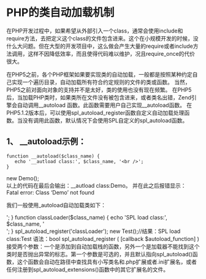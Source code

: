 # PHP的类自动加载机制  

  在PHP开发过程中，如果希望从外部引入一个class，通常会使用include和require方法，去把定义这个class的文件包含进来。这个在小规模开发的时候，没什么大问题。但在大型的开发项目中，这么做会产生大量的require或者include方法调用，这样不因降低效率，而且使得代码难以维护，况且require_once的代价很大。

  在PHP5之前，各个PHP框架如果要实现类的自动加载，一般都是按照某种约定自己实现一个遍历目录，自动加载所有符合约定规则的文件的类或函数。 当然，PHP5之前对面向对象的支持并不是太好，类的使用也没有现在频繁。 在PHP5后，当加载PHP类时，如果类所在文件没有被包含进来，或者类名出错，Zend引擎会自动调用__autoload 函数。此函数需要用户自己实现__autoload函数。 在PHP5.1.2版本后，可以使用spl_autoload_register函数自定义自动加载处理函数。当没有调用此函数，默认情况下会使用SPL自定义的spl_autoload函数。

## 1、 __autoload示例：

    function __autoload($class_name) {  
       echo '__autload class:', $class_name, '<br />';  
    }  
  
new Demo();  
以上的代码在最后会输出：__autload class:Demo。
并在此之后报错显示： Fatal error: Class ‘Demo’ not found

我们一般使用_autoload自动加载类如下：

<?php   
  
　　function __autoload($class_name) {   
　　     require_once ($class_name . “class.php”);   
　　}   
   $memo= new Demo();　　  
我们可以看出_autoload至少要做三件事情，第一件事是根据类名确定类文件名，第二件事是确定类文件所在的磁盘路径(在我们的例子是最简单的情况，类与调用它们的PHP程序文件在同一个文件夹下)，第三件事是将类从磁盘文件中加载到系统中。第三步最简单，只需要使用include/require即可。要实现第一步，第二步的功能，必须在开发时约定类名与磁盘文件的映射方法，只有这样我们才能根据类名找到它对应的磁盘文件。 

因此，当有大量的类文件要包含的时候，我们只要确定相应的规则，然后在__autoload()函数中，将类名与实际的磁盘文件对应起来，就可以实现lazy loading的效果。从这里我们也可以看出__autoload()函数的实现中最重要的是类名与实际的磁盘文件映射规则的实现。 

但现在问题来了，假如在一个系统的实现中，假如需要使用很多其它的类库，这些类库可能是由不同的开发工程师开发，其类名与实际的磁盘文件的映射规则不尽相同。这时假如要实现类库文件的自动加载，就必须在__autoload()函数中将所有的映射规则全部实现，因此__autoload()函数有可能会非常复杂，甚至无法实现。最后可能会导致__autoload()函数十分臃肿，这时即便能够实现，也会给将来的维护和系统效率带来很大的负面影响。在这种情况下，在PHP5引入SPL标准库,一种新的解决方案，即spl_autoload_register()函数。

2、spl_autoload_register()函数

此函数的功能就是把函数注册至SPL的__autoload函数栈中，并移除系统默认的__autoload()函数。下面的例子可以看出：

function __autoload($class_name) {  
    echo '__autload class:', $class_name, '<br />';  
}  
function classLoader($class_name) {  
    echo 'SPL load class:', $class_name, '<br />';  
}  
spl_autoload_register('classLoader');  
new Test();//结果：SPL load class:Test  
语法：bool  spl_autoload_register ( [callback $autoload_function] )    接受两个参数：一个是添加到自动加载栈的函数，另外一个是加载器不能找到这个类时是否抛出异常的标志。第一个参数是可选的，并且默认指向spl_autoload()函数，这个函数会自动在路径中查找具有小写类名和.php扩展或者.ini扩展名，或者任何注册到spl_autoload_extensions()函数中的其它扩展名的文件。


<?php    
class ClassLoader     
{     
    public static function loader($classname)     
    {     
        $class_file = strtolower($classname).".php";     
        if (file_exists($class_file)){     
            require_once($class_file);     
        }     
    }     
}      
// 方法为静态方法     
spl_autoload_register('ClassLoader::loader');      
$test = new Test();  
      一旦调用spl_autoload_register()函数，当调用未定义类时，系统会按顺序调用注册到spl_autoload_register()函数的所有函数，而不是自动调用__autoload()函数。如果要避免这种情况，需采用一种更加安全的spl_autoload_register()函数的初始化调用方法：

if(false === spl_autoload_functions()){      
    if(function_exists('__autoload')){      
        spl_autoload_registe('__autoload',false);      
    }      
 }     
spl_autoload_functions()函数会返回已注册函数的一个数组,如果SPL自动加载栈还没有被初始化,它会返回布尔值false。然后，检查是否有一个名为__autoload()的函数存在,如果存在，可以将它注册为自动加载栈中的第一个函数，从而保留它的功能。之后，可以继续注册自动加载函数。

还可以调用spl_autoload_register()函数以注册一个回调函数,而不是为函数提供一个字符串名称。如提供一个如array('class','method')这样的数组,使得可以使用某个对象的方法。

下一步，通过调用spl_autoload_call('className')函数，可以手动调用加载器，而不用尝试去使用那个类。这个函数可以和函数class_exists('className',false)组合在一起使用以尝试去加载一个类，并且在所有的自动加载器都不能找到那个类的情况下失败。

f(spl_autoload_call('className') && class_exists('className',false)){      
    
    } else {      
    }     
SPL自动加载功能是由spl_autoload() ,spl_autoload_register(), spl_autoload_functions() ,spl_autoload_extensions()和spl_autoload_call()函数提供的。
